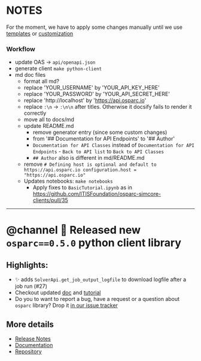 # NOTES

For the moment, we have to apply some changes manually until we use [templates](https://openapi-generator.tech/docs/templating) or [customization](https://openapi-generator.tech/docs/customization)

### Workflow

- update OAS -> ``api/openapi.json``
- generate client ``make python-client``
- md doc files
  - format all md?
  - replace 'YOUR_USERNAME' by 'YOUR_API_KEY_HERE'
  - replace 'YOUR_PASSWORD' by 'YOUR_API_SECRET_HERE'
  - replace 'http://localhost' by 'https://api.osparc.io'
  - replace ``:\n`` -> ``:\n\n`` after titles. Otherwise it docsify fails to render it correctly
  - move all to docs/md
  - update README.md
    - remove generator entry (since some custom changes)
    - from '## Documentation for API Endpoints' to '## Author'
    - ``Documentation for API Classes`` instead of ``Documentation for API Endpoints``
          - ``Back to API list`` to ``Back to API Classes``
    - ``## Author`` also is different in md/README.md
  - remove ```# Defining host is optional and default to https://api.osparc.io
configuration.host = "https://api.osparc.io"```
  - Updates notebooks: ``make notebooks``
    - Apply fixes to ``BasicTutorial.ipynb``  as in https://github.com/ITISFoundation/osparc-simcore-clients/pull/35



----

# @channel :tada:  Released new ``osparc==0.5.0`` python client library

## Highlights:

- ✨ adds ``SolverApi.get_job_output_logfile`` to download logfile after a job run (#27)
- Checkout updated [doc](https://itisfoundation.github.io/osparc-simcore-clients) and [tutorial](https://itisfoundation.github.io/osparc-simcore-clients/#/md/tutorials/BasicTutorial?id=basic-tutorial)
- Do you to want to report a bug, have a request or a question about ``osparc`` library? Drop it [in our issue tracker](https://github.com/ITISFoundation/osparc-simcore-clients/issues/new/choose)

## More details
- [Release Notes](https://github.com/ITISFoundation/osparc-simcore-clients/releases)
- [Documentation](https://itisfoundation.github.io/osparc-simcore-clients)
- [Repository](https://github.com/ITISFoundation/osparc-simcore-clients)
